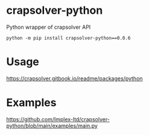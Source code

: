 # crapsolver-python

Python wrapper of crapsolver API

```
python -m pip install crapsolver-python==0.0.6
```

# Usage
https://crapsolver.gitbook.io/readme/packages/python

# Examples
https://github.com/Implex-ltd/crapsolver-python/blob/main/examples/main.py
